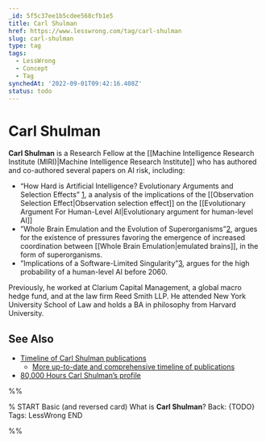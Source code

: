 ```yaml
---
_id: 5f5c37ee1b5cdee568cfb1e5
title: Carl Shulman
href: https://www.lesswrong.com/tag/carl-shulman
slug: carl-shulman
type: tag
tags:
  - LessWrong
  - Concept
  - Tag
synchedAt: '2022-09-01T09:42:16.408Z'
status: todo
---
```


# Carl Shulman

**Carl Shulman** is a Research Fellow at the [[Machine Intelligence Research Institute (MIRI)|Machine Intelligence Research Institute]] who has authored and co-authored several papers on AI risk, including:

- “How Hard is Artificial Intelligence? Evolutionary Arguments and Selection Effects” [1](http://www.nickbostrom.com/aievolution.pdf), a analysis of the implications of the [[Observation Selection Effect|Observation selection effect]] on the [[Evolutionary Argument For Human-Level AI|Evolutionary argument for human-level AI]]
- ”Whole Brain Emulation and the Evolution of Superorganisms”[2](http://intelligence.org/files/WBE-Superorgs.pdf), argues for the existence of pressures favoring the emergence of increased coordination between [[Whole Brain Emulation|emulated brains]], in the form of superorganisms.
- ”Implications of a Software-Limited Singularity”[3](http://intelligence.org/files/SoftwareLimited.pdf), argues for the high probability of a human-level AI before 2060.

Previously, he worked at Clarium Capital Management, a global macro hedge fund, and at the law firm Reed Smith LLP. He attended New York University School of Law and holds a BA in philosophy from Harvard University.

## See Also

- [Timeline of Carl Shulman publications](http://lesswrong.com/lw/7ob/timeline_of_carl_shulman_publications/)
    - [More up-to-date and comprehensive timeline of publications](https://timelines.issarice.com/wiki/Timeline_of_Carl_Shulman_publications)
- [80,000 Hours Carl Shulman’s profile](http://80000hours.org/members/carl-shulman)


%%

% START
Basic (and reversed card)
What is **Carl Shulman**?
Back: {TODO}
Tags: LessWrong
END
<!--ID: 1663156949017-->


%%
	
